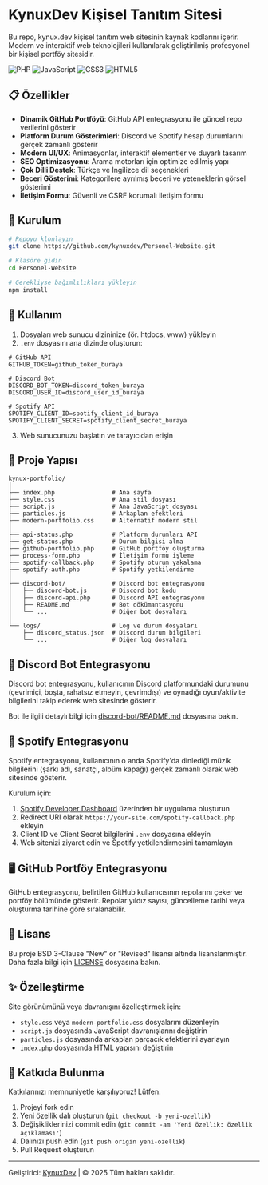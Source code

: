 # KynuxDev Kişisel Tanıtım Sitesi

Bu repo, kynux.dev kişisel tanıtım web sitesinin kaynak kodlarını içerir. Modern ve interaktif web teknolojileri kullanılarak geliştirilmiş profesyonel bir kişisel portföy sitesidir.

![PHP](https://img.shields.io/badge/PHP-7.4+-777BB4?style=for-the-badge&logo=php&logoColor=white)
![JavaScript](https://img.shields.io/badge/JavaScript-ES6+-F7DF1E?style=for-the-badge&logo=javascript&logoColor=black)
![CSS3](https://img.shields.io/badge/CSS3-Modern-1572B6?style=for-the-badge&logo=css3&logoColor=white)
![HTML5](https://img.shields.io/badge/HTML5-Semantic-E34F26?style=for-the-badge&logo=html5&logoColor=white)

## 📋 Özellikler

- **Dinamik GitHub Portföyü**: GitHub API entegrasyonu ile güncel repo verilerini gösterir
- **Platform Durum Gösterimleri**: Discord ve Spotify hesap durumlarını gerçek zamanlı gösterir
- **Modern UI/UX**: Animasyonlar, interaktif elementler ve duyarlı tasarım
- **SEO Optimizasyonu**: Arama motorları için optimize edilmiş yapı
- **Çok Dilli Destek**: Türkçe ve İngilizce dil seçenekleri
- **Beceri Gösterimi**: Kategorilere ayrılmış beceri ve yeteneklerin görsel gösterimi
- **İletişim Formu**: Güvenli ve CSRF korumalı iletişim formu

## 🔧 Kurulum

```bash
# Repoyu klonlayın
git clone https://github.com/kynuxdev/Personel-Website.git

# Klasöre gidin
cd Personel-Website

# Gerekliyse bağımlılıkları yükleyin
npm install
```

## 🚀 Kullanım

1. Dosyaları web sunucu dizininize (ör. htdocs, www) yükleyin
2. `.env` dosyasını ana dizinde oluşturun:

```
# GitHub API
GITHUB_TOKEN=github_token_buraya

# Discord Bot
DISCORD_BOT_TOKEN=discord_token_buraya
DISCORD_USER_ID=discord_user_id_buraya

# Spotify API
SPOTIFY_CLIENT_ID=spotify_client_id_buraya
SPOTIFY_CLIENT_SECRET=spotify_client_secret_buraya
```

3. Web sunucunuzu başlatın ve tarayıcıdan erişin

## 📁 Proje Yapısı

```
kynux-portfolio/
│
├── index.php                # Ana sayfa
├── style.css                # Ana stil dosyası
├── script.js                # Ana JavaScript dosyası
├── particles.js             # Arkaplan efektleri
├── modern-portfolio.css     # Alternatif modern stil
│
├── api-status.php           # Platform durumları API
├── get-status.php           # Durum bilgisi alma 
├── github-portfolio.php     # GitHub portföy oluşturma
├── process-form.php         # İletişim formu işleme
├── spotify-callback.php     # Spotify oturum yakalama
├── spotify-auth.php         # Spotify yetkilendirme
│
├── discord-bot/             # Discord bot entegrasyonu
│   ├── discord-bot.js       # Discord bot kodu
│   ├── discord-api.php      # Discord API entegrasyonu
│   ├── README.md            # Bot dökümantasyonu
│   └── ...                  # Diğer bot dosyaları
│
└── logs/                    # Log ve durum dosyaları
    ├── discord_status.json  # Discord durum bilgileri
    └── ...                  # Diğer log dosyaları
```

## 🔄 Discord Bot Entegrasyonu

Discord bot entegrasyonu, kullanıcının Discord platformundaki durumunu (çevrimiçi, boşta, rahatsız etmeyin, çevrimdışı) ve oynadığı oyun/aktivite bilgilerini takip ederek web sitesinde gösterir.

Bot ile ilgili detaylı bilgi için [discord-bot/README.md](discord-bot/README.md) dosyasına bakın.

## 🎵 Spotify Entegrasyonu

Spotify entegrasyonu, kullanıcının o anda Spotify'da dinlediği müzik bilgilerini (şarkı adı, sanatçı, albüm kapağı) gerçek zamanlı olarak web sitesinde gösterir.

Kurulum için:

1. [Spotify Developer Dashboard](https://developer.spotify.com/dashboard/) üzerinden bir uygulama oluşturun
2. Redirect URI olarak `https://your-site.com/spotify-callback.php` ekleyin
3. Client ID ve Client Secret bilgilerini `.env` dosyasına ekleyin
4. Web sitenizi ziyaret edin ve Spotify yetkilendirmesini tamamlayın

## 🖥️ GitHub Portföy Entegrasyonu

GitHub entegrasyonu, belirtilen GitHub kullanıcısının repolarını çeker ve portföy bölümünde gösterir. Repolar yıldız sayısı, güncelleme tarihi veya oluşturma tarihine göre sıralanabilir.

## 📄 Lisans

Bu proje BSD 3-Clause "New" or "Revised" lisansı altında lisanslanmıştır. Daha fazla bilgi için [LICENSE](LICENSE) dosyasına bakın.

## ✨ Özelleştirme

Site görünümünü veya davranışını özelleştirmek için:

- `style.css` veya `modern-portfolio.css` dosyalarını düzenleyin
- `script.js` dosyasında JavaScript davranışlarını değiştirin
- `particles.js` dosyasında arkaplan parçacık efektlerini ayarlayın
- `index.php` dosyasında HTML yapısını değiştirin

## 🤝 Katkıda Bulunma

Katkılarınızı memnuniyetle karşılıyoruz! Lütfen:

1. Projeyi fork edin
2. Yeni özellik dalı oluşturun (`git checkout -b yeni-ozellik`)
3. Değişikliklerinizi commit edin (`git commit -am 'Yeni özellik: özellik açıklaması'`)
4. Dalınızı push edin (`git push origin yeni-ozellik`)
5. Pull Request oluşturun

---

Geliştirici: [KynuxDev](https://github.com/kynux.dev) | © 2025 Tüm hakları saklıdır.
